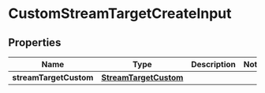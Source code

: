 
# CustomStreamTargetCreateInput

## Properties
Name | Type | Description | Notes
------------ | ------------- | ------------- | -------------
**streamTargetCustom** | [**StreamTargetCustom**](StreamTargetCustom.md) |  | 



